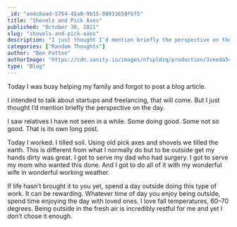 ```yaml
---
_id: "aedc8aad-5754-45a0-9b15-08031658f6f5"
title: "Shovels and Pick Axes"
published: "October 30, 2021"
slug: "shovels-and-pick-axes"
description: "I just thought I’d mention briefly the perspective on the day"
categories: ["Random Thoughts"]
author: "Ben Patton"
authorImage: "https://cdn.sanity.io/images/nfspldzq/production/3ceeda54221c7c0614ecc51f955c7be39a1da34e-512x512.jpg"
type: "Blog"
---
```


Today I was busy helping my family and forgot to post a blog article.

I intended to talk about startups and freelancing, that will come. But I just thought I’d mention briefly the perspective on the day.

I saw relatives I have not seen in a while. Some doing good. Some not so good. That is its own long post.

Today I worked. I tilled soil. Using old pick axes and shovels we tilled the earth. This is different from what I normally do but to be outside get my hands dirty was great. I got to serve my dad who had surgery. I got to serve my mom who wanted this done. And I got to do all of it with my wonderful wife in wonderful working weather.

If life hasn’t brought it to you yet, spend a day outside doing this type of work. It can be rewarding. Whatever time of day you enjoy being outside, spend time enjoying the day with loved ones. I love fall temperatures, 60–70 degrees. Being outside in the fresh air is incredibly restful for me and yet I don’t chose it enough.
